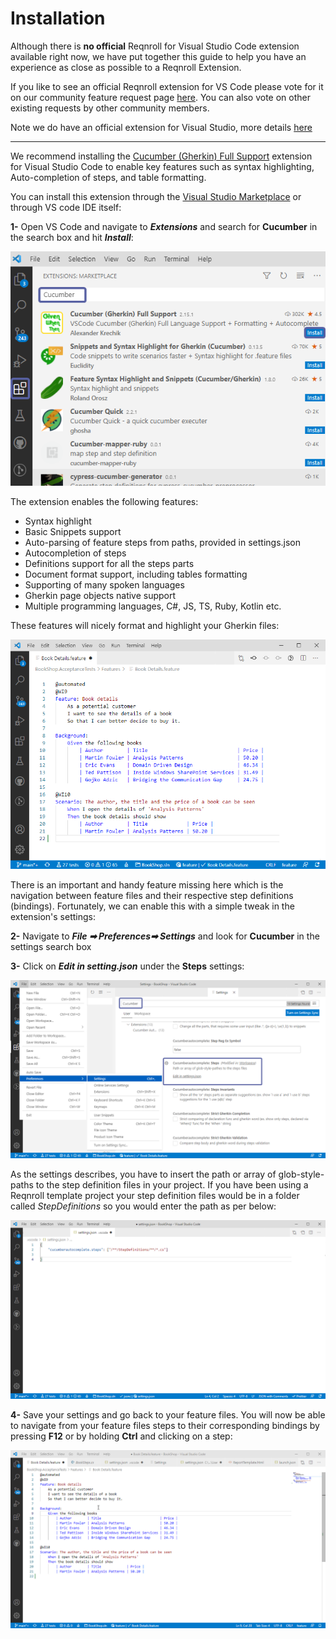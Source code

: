 
# Installation

Although there is **no official** Reqnroll for Visual Studio Code extension available right now, we have put together this guide to help you have an experience as close as possible to a Reqnroll Extension.

If you like to see an official Reqnroll extension for VS Code please vote for it on our community feature request page [here](https://support.reqnroll.net/hc/en-us/community/posts/360015049478--Reqnroll-for-Visual-Studio-Code). You can also vote on other existing requests by other community members.

Note we do have an official extension for Visual Studio, more details [here](https://docs.reqnroll.net/projects/reqnroll/en/latest/visualstudio/visual-studio-installation.html)

---

We recommend installing the [Cucumber (Gherkin) Full Support](https://marketplace.visualstudio.com/items?itemName=alexkrechik.cucumberautocomplete) extension for Visual Studio Code to enable key features such as syntax highlighting, Auto-completion of steps, and table formatting.

You can install this extension through the [Visual Studio Marketplace](https://marketplace.visualstudio.com/items?itemName=alexkrechik.cucumberautocomplete) or through VS code IDE itself:

**1-** Open VS Code and navigate to ***Extensions*** and search for **Cucumber** in the search box and hit ***Install***:

![cucumberinstall](../_static/images/cucumber.png)

The extension enables the following features:

- Syntax highlight
- Basic Snippets support
- Auto-parsing of feature steps from paths, provided in settings.json
- Autocompletion of steps
- Definitions support for all the steps parts
- Document format support, including tables formatting
- Supporting of many spoken languages
- Gherkin page objects native support
- Multiple programming languages, C#, JS, TS, Ruby, Kotlin etc.

These features will nicely format and highlight your Gherkin files:

![vscodefeature](../_static/images/vscodefeature.png)

There is an important and handy feature missing here which is the navigation between feature files and their respective step definitions (bindings). Fortunately, we can enable this with a simple tweak in the extension's settings:

**2-** Navigate to ***File ➡ Preferences➡ Settings*** and look for **Cucumber** in the settings search box

**3-** Click on ***Edit in setting.json*** under the **Steps** settings:

![vscodesetting](../_static/images/vscodesetting.png)

As the settings describes, you have to insert the path or array of glob-style-paths to the step definition files in your project. If you have been using a Reqnroll template project your step definition files would be in a folder called *StepDefinitions* so you would enter the path as per below:

![vscodesetting2](../_static/images/vscodesetting2.png)

**4-** Save your settings and go back to your feature files. You will now be able to navigate from your feature files steps to their corresponding bindings by pressing **F12** or by holding **Ctrl** and clicking on a step:

![vscodegif](../_static/images/vscodegif2.gif)
